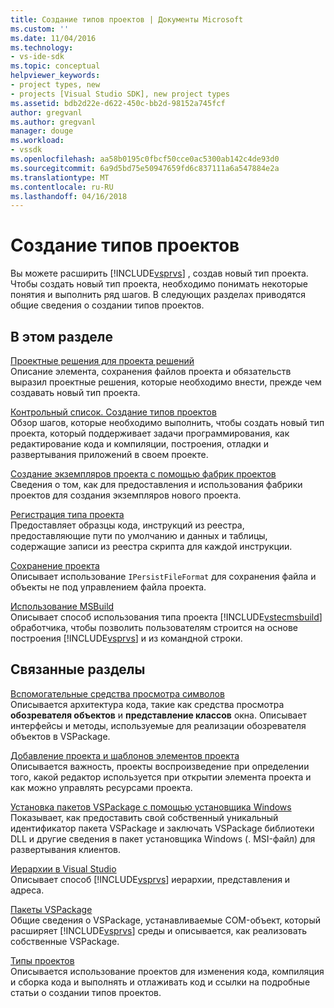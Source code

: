 ```yaml
---
title: Создание типов проектов | Документы Microsoft
ms.custom: ''
ms.date: 11/04/2016
ms.technology:
- vs-ide-sdk
ms.topic: conceptual
helpviewer_keywords:
- project types, new
- projects [Visual Studio SDK], new project types
ms.assetid: bdb2d22e-d622-450c-bb2d-98152a745fcf
author: gregvanl
ms.author: gregvanl
manager: douge
ms.workload:
- vssdk
ms.openlocfilehash: aa58b0195c0fbcf50cce0ac5300ab142c4de93d0
ms.sourcegitcommit: 6a9d5bd75e50947659fd6c837111a6a547884e2a
ms.translationtype: MT
ms.contentlocale: ru-RU
ms.lasthandoff: 04/16/2018
---
```

# <a name="creating-project-types"></a>Создание типов проектов
Вы можете расширить [!INCLUDE[vsprvs](../../code-quality/includes/vsprvs_md.md)] , создав новый тип проекта. Чтобы создать новый тип проекта, необходимо понимать некоторые понятия и выполнить ряд шагов. В следующих разделах приводятся общие сведения о создании типов проектов.  
  
## <a name="in-this-section"></a>В этом разделе  
 [Проектные решения для проекта решений](../../extensibility/internals/project-type-design-decisions.md)  
 Описание элемента, сохранения файлов проекта и обязательств выразил проектные решения, которые необходимо внести, прежде чем создавать новый тип проекта.  
  
 [Контрольный список. Создание типов проектов](../../extensibility/internals/checklist-creating-new-project-types.md)  
 Обзор шагов, которые необходимо выполнить, чтобы создать новый тип проекта, который поддерживает задачи программирования, как редактирование кода и компиляции, построения, отладки и развертывания приложений в своем проекте.  
  
 [Создание экземпляров проекта с помощью фабрик проектов](../../extensibility/internals/creating-project-instances-by-using-project-factories.md)  
 Сведения о том, как для предоставления и использования фабрики проектов для создания экземпляров нового проекта.  
  
 [Регистрация типа проекта](../../extensibility/internals/registering-a-project-type.md)  
 Предоставляет образцы кода, инструкций из реестра, предоставляющие пути по умолчанию и данных и таблицы, содержащие записи из реестра скрипта для каждой инструкции.  
  
 [Сохранение проекта](../../extensibility/internals/project-persistence.md)  
 Описывает использование `IPersistFileFormat` для сохранения файла и объекты не под управлением файла проекта.  
  
 [Использование MSBuild](../../extensibility/internals/using-msbuild.md)  
 Описывает способ использования типа проекта [!INCLUDE[vstecmsbuild](../../extensibility/internals/includes/vstecmsbuild_md.md)] обработчика, чтобы позволить пользователям строится на основе построения [!INCLUDE[vsprvs](../../code-quality/includes/vsprvs_md.md)] и из командной строки.  
  
## <a name="related-sections"></a>Связанные разделы  
 [Вспомогательные средства просмотра символов](../../extensibility/internals/supporting-symbol-browsing-tools.md)  
 Описывается архитектура кода, такие как средства просмотра **обозревателя объектов** и **представление классов** окна. Описывает интерфейсы и методы, используемые для реализации обозревателя объектов в VSPackage.  
  
 [Добавление проекта и шаблонов элементов проекта](../../extensibility/internals/adding-project-and-project-item-templates.md)  
 Описывается важность, проекты воспроизведение при определении того, какой редактор используется при открытии элемента проекта и как можно управлять ресурсами проекта.  
  
 [Установка пакетов VSPackage с помощью установщика Windows](../../extensibility/internals/installing-vspackages-with-windows-installer.md)  
 Показывает, как предоставить свой собственный уникальный идентификатор пакета VSPackage и заключать VSPackage библиотеки DLL и другие сведения в пакет установщика Windows (. MSI-файл) для развертывания клиентов.  
  
 [Иерархии в Visual Studio](../../extensibility/internals/hierarchies-in-visual-studio.md)  
 Описывает способ [!INCLUDE[vsprvs](../../code-quality/includes/vsprvs_md.md)] иерархии, представления и адреса.  
  
 [Пакеты VSPackage](../../extensibility/internals/vspackages.md)  
 Общие сведения о VSPackage, устанавливаемые COM-объект, который расширяет [!INCLUDE[vsprvs](../../code-quality/includes/vsprvs_md.md)] среды и описывается, как реализовать собственные VSPackage.  
  
 [Типы проектов](../../extensibility/internals/project-types.md)  
 Описывается использование проектов для изменения кода, компиляция и сборка кода и выполнять и отлаживать код и ссылки на подробные статьи о создании типов проектов.